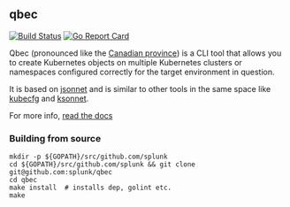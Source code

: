 qbec
---

[![Build Status](https://travis-ci.org/splunk/qbec.svg?branch=master)](https://travis-ci.org/splunk/qbec)
[![Go Report Card](https://goreportcard.com/badge/github.com/splunk/qbec)](https://goreportcard.com/report/github.com/splunk/qbec)


Qbec (pronounced like the [Canadian province](https://en.wikipedia.org/wiki/Quebec)) is a CLI tool that 
allows you to create Kubernetes objects on multiple Kubernetes clusters or namespaces configured correctly for 
the target environment in question.

It is based on [jsonnet](https://jsonnet.org) and is similar to other tools in the same space like 
[kubecfg](https://github.com/ksonnet/kubecfg) and [ksonnet](https://ksonnet.io/). 

For more info, [read the docs](https://qbec.io/)

### Building from source

```shell
mkdir -p ${GOPATH}/src/github.com/splunk
cd ${GOPATH}/src/github.com/splunk && git clone git@github.com:splunk/qbec
cd qbec
make install  # installs dep, golint etc.
make
```







    

